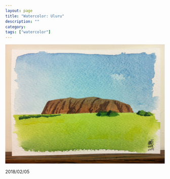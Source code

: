 ```yaml
---
layout: page
title: "Watercolor: Uluru"
description: ""
category:
tags: ["watercolor"]
---
```


![Uluru](/assets/images/watercolor-0012.jpg)

2018/02/05
